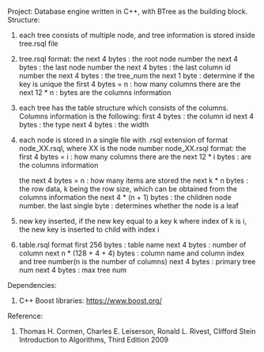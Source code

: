 Project: Database engine written in C++, with BTree as the building block. 
Structure:
1. each tree consists of multiple node, and tree information is stored inside tree.rsql file
2. tree.rsql format:
    the next 4 bytes            : the root node number
    the next 4 bytes            : the last node number
    the next 4 bytes            : the last column id number
    the next 4 bytes            : the tree_num
    the next 1 byte             : determine if the key is unique
    the first 4 bytes = n       : how many columns there are
    the next 12 * n             : bytes are the columns information
3. each tree has the table structure which consists of the columns. Columns information is the following:
    first 4 bytes               : the column id
    next 4 bytes                : the type
    next 4 bytes                : the width
4. each node is stored in a single file with .rsql extension of format node_XX.rsql, where XX is the node number
    node_XX.rsql format:
    the first 4 bytes = i       : how many columns there are
    the next 12 * i bytes       : are the columns information
    
    the next 4 bytes = n        : how many items are stored
    the next k * n bytes        : the row data, k being the row size, which can be obtained from the columns information
    the next 4 * (n + 1) bytes  : the children node number.
    the last single byte        : determines whether the node is a leaf
5. new key inserted, if the new key equal to a key k where index of k is i, the new key is inserted to child with index i
6. table.rsql format
    first 256 bytes                 : table name
    next 4 bytes                    : number of column
    next n * (128 + 4 + 4) bytes    : column name and column index and tree number(n is the number of columns)
    next 4 bytes                    : primary tree num
    next 4 bytes                    : max tree num

Dependencies:
1. C++ Boost libraries: https://www.boost.org/

Reference: 
1. Thomas H. Cormen, Charles E. Leiserson, Ronald L. Rivest, Clifford Stein Introduction to Algorithms, Third Edition 2009
